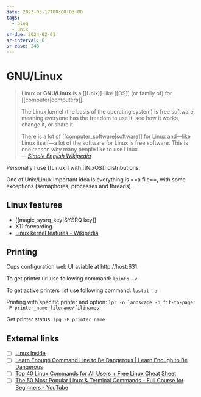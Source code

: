 ```yaml
---
date: 2023-03-17T00:00+03:00
tags:
  - blog
  - unix
sr-due: 2024-02-01
sr-interval: 6
sr-ease: 248
---
```


# GNU/Linux

> Linux or **GNU/Linux** is a [[Unix]]-like [[OS]] (or family of) for
> [[computer|computers]].
>
> The Linux kernel (the basis of the operating system) is free software, meaning
> everyone has the freedom to use it, see how it works, change it, or share it.
>
> There is a lot of [[computer_software|software]] for Linux and—like Linux
> itself—a lot of the software for Linux is free software. This is one reason
> why many people like to use Linux.\
> — <cite>[Simple English Wikipedia](https://simple.wikipedia.org/wiki/Linux)</cite>

Personally I use [[Linux]] with [[NixOS]] distributions.

One of Unix/Linux important idea is everything is ==a file==, with some
exceptions (semaphores, processes and threads).

## Linux features

- [[magic_sysrq_key|SYSRQ key]]
- X11 forwarding
- [Linux kernel features - Wikipedia](https://en.wikipedia.org/wiki/Category:Linux_kernel_features)

## Printing

Cups configuration web UI aviable at http://host:631.

To get printer url use following command: `lpinfo -v`

To get active printers list use following command: `lpstat -a`

Printing with specific printer and option:
`lpr -o landscape -o fit-to-page -P printer_name filename/filinames`

Get printer status: `lpq -P printer_name`

## External links

- [ ] [Linux Inside](https://0xax.gitbooks.io/linux-insides/content/)
- [ ] [Learn Enough Command Line to Be Dangerous | Learn Enough to Be Dangerous](https://www.learnenough.com/command-line-tutorial)
- [ ] [Top 40 Linux Commands for All Users + Free Linux Cheat Sheet](https://www.hostinger.com/tutorials/linux-commands)
- [ ] [The 50 Most Popular Linux & Terminal Commands - Full Course for Beginners - YouTube](https://www.youtube.com/watch?v=ZtqBQ68cfJc)
